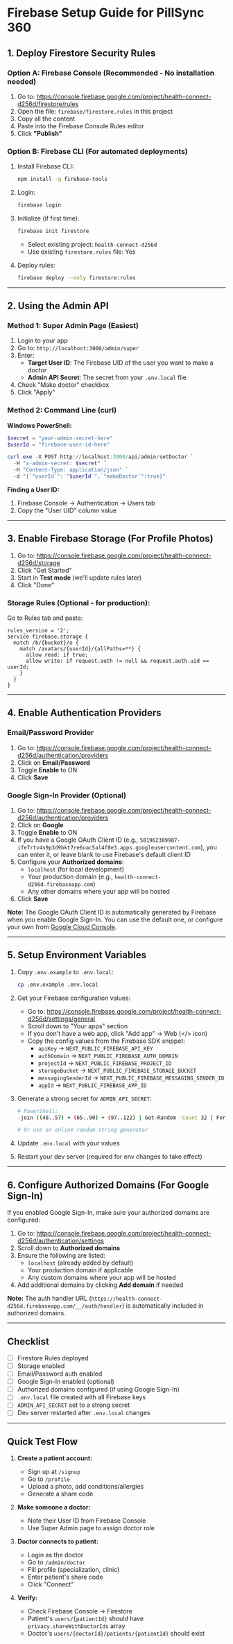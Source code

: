 # Firebase Setup Guide for PillSync 360

## 1. Deploy Firestore Security Rules

### Option A: Firebase Console (Recommended - No installation needed)

1. Go to: https://console.firebase.google.com/project/health-connect-d256d/firestore/rules
2. Open the file: `firebase/firestore.rules` in this project
3. Copy all the content
4. Paste into the Firebase Console Rules editor
5. Click **"Publish"**

### Option B: Firebase CLI (For automated deployments)

1. Install Firebase CLI:
   ```bash
   npm install -g firebase-tools
   ```

2. Login:
   ```bash
   firebase login
   ```

3. Initialize (if first time):
   ```bash
   firebase init firestore
   ```
   - Select existing project: `health-connect-d256d`
   - Use existing `firestore.rules` file: Yes

4. Deploy rules:
   ```bash
   firebase deploy --only firestore:rules
   ```

---

## 2. Using the Admin API

### Method 1: Super Admin Page (Easiest)

1. Login to your app
2. Go to: `http://localhost:3000/admin/super`
3. Enter:
   - **Target User ID**: The Firebase UID of the user you want to make a doctor
   - **Admin API Secret**: The secret from your `.env.local` file
4. Check "Make doctor" checkbox
5. Click "Apply"

### Method 2: Command Line (curl)

**Windows PowerShell:**
```powershell
$secret = "your-admin-secret-here"
$userId = "firebase-user-id-here"

curl.exe -X POST http://localhost:3000/api/admin/setDoctor `
  -H "x-admin-secret: $secret" `
  -H "Content-Type: application/json" `
  -d "{`"userId`":`"$userId`",`"makeDoctor`":true}"
```

**Finding a User ID:**
1. Firebase Console → Authentication → Users tab
2. Copy the "User UID" column value

---

## 3. Enable Firebase Storage (For Profile Photos)

1. Go to: https://console.firebase.google.com/project/health-connect-d256d/storage
2. Click "Get Started"
3. Start in **Test mode** (we'll update rules later)
4. Click "Done"

### Storage Rules (Optional - for production):

Go to Rules tab and paste:
```
rules_version = '2';
service firebase.storage {
  match /b/{bucket}/o {
    match /avatars/{userId}/{allPaths=**} {
      allow read: if true;
      allow write: if request.auth != null && request.auth.uid == userId;
    }
  }
}
```

---

## 4. Enable Authentication Providers

### Email/Password Provider

1. Go to: https://console.firebase.google.com/project/health-connect-d256d/authentication/providers
2. Click on **Email/Password**
3. Toggle **Enable** to ON
4. Click **Save**

### Google Sign-In Provider (Optional)

1. Go to: https://console.firebase.google.com/project/health-connect-d256d/authentication/providers
2. Click on **Google**
3. Toggle **Enable** to ON
4. If you have a Google OAuth Client ID (e.g., `581962389987-ife7rtv4s9p3d9bkt7re6uac5al4f8e3.apps.googleusercontent.com`), you can enter it, or leave blank to use Firebase's default client ID
5. Configure your **Authorized domains**:
   - `localhost` (for local development)
   - Your production domain (e.g., `health-connect-d256d.firebaseapp.com`)
   - Any other domains where your app will be hosted
6. Click **Save**

**Note:** The Google OAuth Client ID is automatically generated by Firebase when you enable Google Sign-In. You can use the default one, or configure your own from [Google Cloud Console](https://console.cloud.google.com/).

---

## 5. Setup Environment Variables

1. Copy `.env.example` to `.env.local`:
   ```bash
   cp .env.example .env.local
   ```

2. Get your Firebase configuration values:
   - Go to: https://console.firebase.google.com/project/health-connect-d256d/settings/general
   - Scroll down to "Your apps" section
   - If you don't have a web app, click "Add app" → Web (</> icon)
   - Copy the config values from the Firebase SDK snippet:
     - `apiKey` → `NEXT_PUBLIC_FIREBASE_API_KEY`
     - `authDomain` → `NEXT_PUBLIC_FIREBASE_AUTH_DOMAIN`
     - `projectId` → `NEXT_PUBLIC_FIREBASE_PROJECT_ID`
     - `storageBucket` → `NEXT_PUBLIC_FIREBASE_STORAGE_BUCKET`
     - `messagingSenderId` → `NEXT_PUBLIC_FIREBASE_MESSAGING_SENDER_ID`
     - `appId` → `NEXT_PUBLIC_FIREBASE_APP_ID`

3. Generate a strong secret for `ADMIN_API_SECRET`:
   ```bash
   # PowerShell:
   -join ((48..57) + (65..90) + (97..122) | Get-Random -Count 32 | ForEach-Object {[char]$_})
   
   # Or use an online random string generator
   ```

4. Update `.env.local` with your values

5. Restart your dev server (required for env changes to take effect)

---

## 6. Configure Authorized Domains (For Google Sign-In)

If you enabled Google Sign-In, make sure your authorized domains are configured:

1. Go to: https://console.firebase.google.com/project/health-connect-d256d/authentication/settings
2. Scroll down to **Authorized domains**
3. Ensure the following are listed:
   - `localhost` (already added by default)
   - Your production domain if applicable
   - Any custom domains where your app will be hosted
4. Add additional domains by clicking **Add domain** if needed

**Note:** The auth handler URL (`https://health-connect-d256d.firebaseapp.com/__/auth/handler`) is automatically included in authorized domains.

---

## Checklist

- [ ] Firestore Rules deployed
- [ ] Storage enabled
- [ ] Email/Password auth enabled
- [ ] Google Sign-In enabled (optional)
- [ ] Authorized domains configured (if using Google Sign-In)
- [ ] `.env.local` file created with all Firebase keys
- [ ] `ADMIN_API_SECRET` set to a strong secret
- [ ] Dev server restarted after `.env.local` changes

---

## Quick Test Flow

1. **Create a patient account:**
   - Sign up at `/signup`
   - Go to `/profile`
   - Upload a photo, add conditions/allergies
   - Generate a share code

2. **Make someone a doctor:**
   - Note their User ID from Firebase Console
   - Use Super Admin page to assign doctor role

3. **Doctor connects to patient:**
   - Login as the doctor
   - Go to `/admin/doctor`
   - Fill profile (specialization, clinic)
   - Enter patient's share code
   - Click "Connect"

4. **Verify:**
   - Check Firebase Console → Firestore
   - Patient's `users/{patientId}` should have `privacy.shareWithDoctorIds` array
   - Doctor's `users/{doctorId}/patients/{patientId}` should exist

